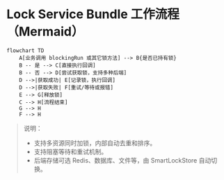 # Lock Service Bundle 工作流程（Mermaid）

```mermaid
flowchart TD
    A[业务调用 blockingRun 或其它锁方法] --> B{是否已持有锁}
    B -- 是 --> C[直接执行回调]
    B -- 否 --> D[尝试获取锁，支持多种后端]
    D -->|获取成功| E[记录锁，执行回调]
    D -->|获取失败| F[重试/等待或报错]
    E --> G[释放锁]
    C --> H[流程结束]
    G --> H
    F --> H
```

> 说明：
>
> - 支持多资源同时加锁，内部自动去重和排序。
> - 支持阻塞等待和重试机制。
> - 后端存储可选 Redis、数据库、文件等，由 SmartLockStore 自动切换。
